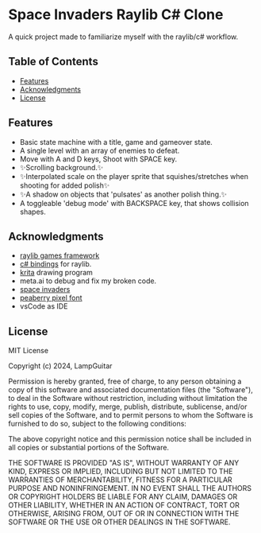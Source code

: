 # <h1>Space Invaders Raylib C# Clone</h1>
<p>A quick project made to familiarize myself with the raylib/c# workflow. </p>

## <h2>Table of Contents</h2>
<ul>
  <li><a href="#features">Features</a></li>
  <li><a href="#Acknowledgments">Acknowledgments</a></li>
  <li><a href="#license">License</a></li>
</ul>


## <h2>Features</h2>
<ul>
  <li>Basic state machine with a title, game and gameover state. </li>
  <li>A single level with an array of enemies to defeat.</li>
  <li>Move with A and D keys, Shoot with SPACE key.</li>
  <li>✨Scrolling background.✨</li>
  <li>✨Interpolated scale on the player sprite that squishes/stretches when shooting for added polish✨</li>
  <li>✨A shadow on objects that 'pulsates' as another polish thing.✨</li>
  <li>A toggleable 'debug mode' with BACKSPACE key, that shows collision shapes.</li>
</ul>

## <h2>Acknowledgments</h2>
<ul>
  <li><a href="https://www.raylib.com/">raylib games framework</a></li>
  <li><a href="https://github.com/ChrisDill/Raylib-cs">c# bindings</a> for raylib.</li>
  <li><a href="https://krita.org/en/">krita</a> drawing program</li>
  <li>meta.ai to debug and fix my broken code.</li>
  <li><a href="https://en.wikipedia.org/wiki/Space_Invaders">space invaders</a></li>
  <li><a href="https://emhuo.itch.io/peaberry-pixel-font">peaberry pixel font</a></li>
  <li>vsCode as IDE</li>
</ul>

## <h2>License</h2>
<p>MIT License

Copyright (c) 2024, LampGuitar

Permission is hereby granted, free of charge, to any person obtaining a copy
of this software and associated documentation files (the "Software"), to deal
in the Software without restriction, including without limitation the rights
to use, copy, modify, merge, publish, distribute, sublicense, and/or sell
copies of the Software, and to permit persons to whom the Software is
furnished to do so, subject to the following conditions:

The above copyright notice and this permission notice shall be included in all
copies or substantial portions of the Software.

THE SOFTWARE IS PROVIDED "AS IS", WITHOUT WARRANTY OF ANY KIND, EXPRESS OR
IMPLIED, INCLUDING BUT NOT LIMITED TO THE WARRANTIES OF MERCHANTABILITY,
FITNESS FOR A PARTICULAR PURPOSE AND NONINFRINGEMENT. IN NO EVENT SHALL THE
AUTHORS OR COPYRIGHT HOLDERS BE LIABLE FOR ANY CLAIM, DAMAGES OR OTHER
LIABILITY, WHETHER IN AN ACTION OF CONTRACT, TORT OR OTHERWISE, ARISING FROM,
OUT OF OR IN CONNECTION WITH THE SOFTWARE OR THE USE OR OTHER DEALINGS IN THE
SOFTWARE.</p>
